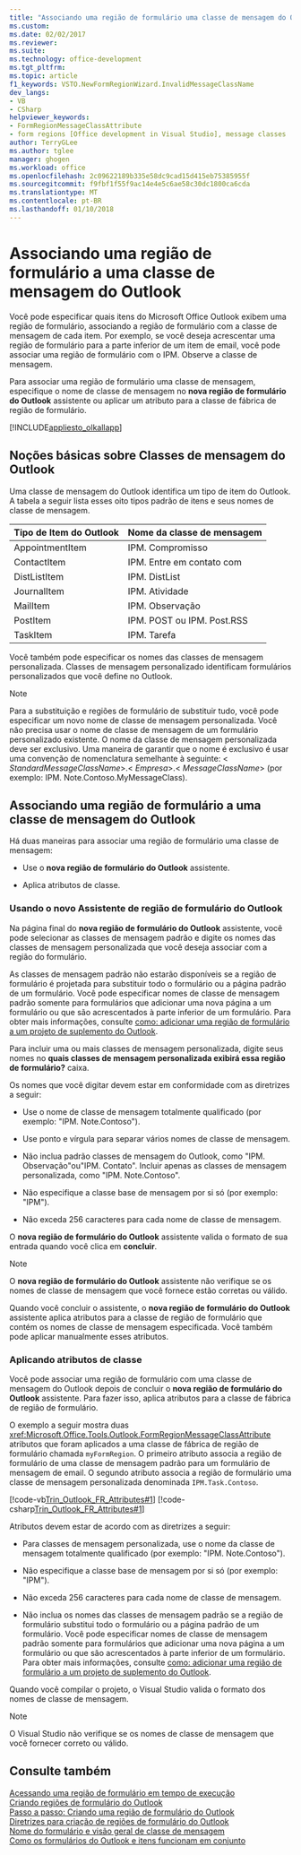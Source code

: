 ```yaml
---
title: "Associando uma região de formulário uma classe de mensagem do Outlook | Microsoft Docs"
ms.custom: 
ms.date: 02/02/2017
ms.reviewer: 
ms.suite: 
ms.technology: office-development
ms.tgt_pltfrm: 
ms.topic: article
f1_keywords: VSTO.NewFormRegionWizard.InvalidMessageClassName
dev_langs:
- VB
- CSharp
helpviewer_keywords:
- FormRegionMessageClassAttribute
- form regions [Office development in Visual Studio], message classes
author: TerryGLee
ms.author: tglee
manager: ghogen
ms.workload: office
ms.openlocfilehash: 2c09622189b335e58dc9cad15d415eb75385955f
ms.sourcegitcommit: f9fbf1f55f9ac14e4e5c6ae58c30dc1800ca6cda
ms.translationtype: MT
ms.contentlocale: pt-BR
ms.lasthandoff: 01/10/2018
---
```

# <a name="associating-a-form-region-with-an-outlook-message-class"></a>Associando uma região de formulário a uma classe de mensagem do Outlook
  Você pode especificar quais itens do Microsoft Office Outlook exibem uma região de formulário, associando a região de formulário com a classe de mensagem de cada item. Por exemplo, se você deseja acrescentar uma região de formulário para a parte inferior de um item de email, você pode associar uma região de formulário com o IPM. Observe a classe de mensagem.  
  
 Para associar uma região de formulário uma classe de mensagem, especifique o nome de classe de mensagem no **nova região de formulário do Outlook** assistente ou aplicar um atributo para a classe de fábrica de região de formulário.  
  
 [!INCLUDE[appliesto_olkallapp](../vsto/includes/appliesto-olkallapp-md.md)]  
  
## <a name="understanding-outlook-message-classes"></a>Noções básicas sobre Classes de mensagem do Outlook  
 Uma classe de mensagem do Outlook identifica um tipo de item do Outlook. A tabela a seguir lista esses oito tipos padrão de itens e seus nomes de classe de mensagem.  
  
|Tipo de Item do Outlook|Nome da classe de mensagem|  
|-----------------------|------------------------|  
|AppointmentItem|IPM. Compromisso|  
|ContactItem|IPM. Entre em contato com|  
|DistListItem|IPM. DistList|  
|JournalItem|IPM. Atividade|  
|MailItem|IPM. Observação|  
|PostItem|IPM. POST ou IPM. Post.RSS|  
|TaskItem|IPM. Tarefa|  
  
 Você também pode especificar os nomes das classes de mensagem personalizada. Classes de mensagem personalizado identificam formulários personalizados que você define no Outlook.  
  
> [!NOTE]  
>  Para a substituição e regiões de formulário de substituir tudo, você pode especificar um novo nome de classe de mensagem personalizada. Você não precisa usar o nome de classe de mensagem de um formulário personalizado existente. O nome da classe de mensagem personalizada deve ser exclusivo. Uma maneira de garantir que o nome é exclusivo é usar uma convenção de nomenclatura semelhante à seguinte: \< *StandardMessageClassName*>.\< *Empresa*>.\< *MessageClassName*> (por exemplo: IPM. Note.Contoso.MyMessageClass).  
  
## <a name="associating-a-form-region-with-an-outlook-message-class"></a>Associando uma região de formulário a uma classe de mensagem do Outlook  
 Há duas maneiras para associar uma região de formulário uma classe de mensagem:  
  
-   Use o **nova região de formulário do Outlook** assistente.  
  
-   Aplica atributos de classe.  
  
### <a name="using-the-new-outlook-form-region-wizard"></a>Usando o novo Assistente de região de formulário do Outlook  
 Na página final do **nova região de formulário do Outlook** assistente, você pode selecionar as classes de mensagem padrão e digite os nomes das classes de mensagem personalizada que você deseja associar com a região do formulário.  
  
 As classes de mensagem padrão não estarão disponíveis se a região de formulário é projetada para substituir todo o formulário ou a página padrão de um formulário. Você pode especificar nomes de classe de mensagem padrão somente para formulários que adicionar uma nova página a um formulário ou que são acrescentados à parte inferior de um formulário. Para obter mais informações, consulte [como: adicionar uma região de formulário a um projeto de suplemento do Outlook](../vsto/how-to-add-a-form-region-to-an-outlook-add-in-project.md).  
  
 Para incluir uma ou mais classes de mensagem personalizada, digite seus nomes no **quais classes de mensagem personalizada exibirá essa região de formulário?** caixa.  
  
 Os nomes que você digitar devem estar em conformidade com as diretrizes a seguir:  
  
-   Use o nome de classe de mensagem totalmente qualificado (por exemplo: "IPM. Note.Contoso").  
  
-   Use ponto e vírgula para separar vários nomes de classe de mensagem.  
  
-   Não inclua padrão classes de mensagem do Outlook, como "IPM. Observação"ou"IPM. Contato". Incluir apenas as classes de mensagem personalizada, como "IPM. Note.Contoso".  
  
-   Não especifique a classe base de mensagem por si só (por exemplo: "IPM").  
  
-   Não exceda 256 caracteres para cada nome de classe de mensagem.  
  
 O **nova região de formulário do Outlook** assistente valida o formato de sua entrada quando você clica em **concluir**.  
  
> [!NOTE]  
>  O **nova região de formulário do Outlook** assistente não verifique se os nomes de classe de mensagem que você fornece estão corretas ou válido.  
  
 Quando você concluir o assistente, o **nova região de formulário do Outlook** assistente aplica atributos para a classe de região de formulário que contém os nomes de classe de mensagem especificada. Você também pode aplicar manualmente esses atributos.  
  
### <a name="applying-class-attributes"></a>Aplicando atributos de classe  
 Você pode associar uma região de formulário com uma classe de mensagem do Outlook depois de concluir o **nova região de formulário do Outlook** assistente. Para fazer isso, aplica atributos para a classe de fábrica de região de formulário.  
  
 O exemplo a seguir mostra duas <xref:Microsoft.Office.Tools.Outlook.FormRegionMessageClassAttribute> atributos que foram aplicados a uma classe de fábrica de região de formulário chamada `myFormRegion`. O primeiro atributo associa a região de formulário de uma classe de mensagem padrão para um formulário de mensagem de email. O segundo atributo associa a região de formulário uma classe de mensagem personalizada denominada `IPM.Task.Contoso`.  
  
 [!code-vb[Trin_Outlook_FR_Attributes#1](../vsto/codesnippet/VisualBasic/Trin_Outlook_FR_Attributes/FormRegion1.vb#1)]
 [!code-csharp[Trin_Outlook_FR_Attributes#1](../vsto/codesnippet/CSharp/Trin_Outlook_FR_Attributes/FormRegion1.cs#1)]  
  
 Atributos devem estar de acordo com as diretrizes a seguir:  
  
-   Para classes de mensagem personalizada, use o nome da classe de mensagem totalmente qualificado (por exemplo: "IPM. Note.Contoso").  
  
-   Não especifique a classe base de mensagem por si só (por exemplo: "IPM").  
  
-   Não exceda 256 caracteres para cada nome de classe de mensagem.  
  
-   Não inclua os nomes das classes de mensagem padrão se a região de formulário substitui todo o formulário ou a página padrão de um formulário. Você pode especificar nomes de classe de mensagem padrão somente para formulários que adicionar uma nova página a um formulário ou que são acrescentados à parte inferior de um formulário. Para obter mais informações, consulte [como: adicionar uma região de formulário a um projeto de suplemento do Outlook](../vsto/how-to-add-a-form-region-to-an-outlook-add-in-project.md).  
  
 Quando você compilar o projeto, o Visual Studio valida o formato dos nomes de classe de mensagem.  
  
> [!NOTE]  
>  O Visual Studio não verifique se os nomes de classe de mensagem que você fornecer correto ou válido.  
  
## <a name="see-also"></a>Consulte também  
 [Acessando uma região de formulário em tempo de execução](../vsto/accessing-a-form-region-at-run-time.md)   
 [Criando regiões de formulário do Outlook](../vsto/creating-outlook-form-regions.md)   
 [Passo a passo: Criando uma região de formulário do Outlook](../vsto/walkthrough-designing-an-outlook-form-region.md)   
 [Diretrizes para criação de regiões de formulário do Outlook](../vsto/guidelines-for-creating-outlook-form-regions.md)   
 [Nome do formulário e visão geral de classe de mensagem](http://msdn.microsoft.com/library/office/ff867629.aspx)   
 [Como os formulários do Outlook e itens funcionam em conjunto](http://msdn.microsoft.com/library/office/ff869706.aspx)  
  
  